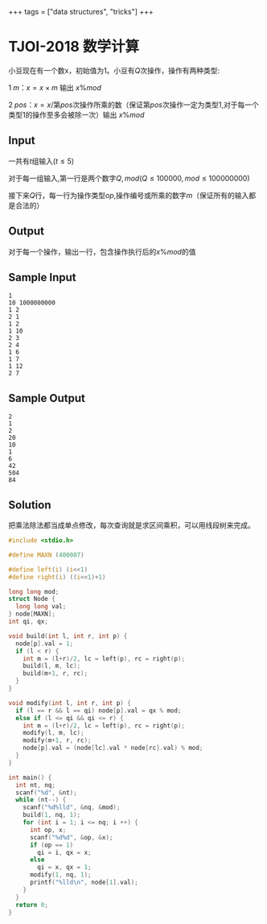 +++
tags = ["data structures", "tricks"]
+++


# TJOI-2018 数学计算 

小豆现在有一个数x，初始值为$1$。小豆有$Q$次操作，操作有两种类型:

$1\; m$：$x=x\times m$ 输出 $x\% mod$

$2\; pos$：$x= x/$第$pos$次操作所乘的数（保证第$pos$次操作一定为类型1,对于每一个类型1的操作至多会被除一次）输出 $x\% mod$

## Input


一共有$t$组输入($t\leq5$)

对于每一组输入,第一行是两个数字$Q,mod$($Q\leq100000,mod\leq100000000$)

接下来$Q$行，每一行为操作类型$op$,操作编号或所乘的数字$m$（保证所有的输入都是合法的）

## Output

对于每一个操作，输出一行，包含操作执行后的$x\%mod$的值

## Sample Input

```
1
10 1000000000
1 2
2 1
1 2
1 10
2 3
2 4
1 6
1 7
1 12
2 7
```

## Sample Output

```
2
1
2
20
10
1
6
42
504
84
```

## Solution

把乘法除法都当成单点修改，每次查询就是求区间乘积，可以用线段树来完成。


```c
#include <stdio.h>

#define MAXN (400007)

#define left(i) (i<<1)
#define right(i) ((i<<1)+1)

long long mod;
struct Node {
  long long val;
} node[MAXN];
int qi, qx;

void build(int l, int r, int p) {
  node[p].val = 1;
  if (l < r) {
    int m = (l+r)/2, lc = left(p), rc = right(p);
    build(l, m, lc);
    build(m+1, r, rc);
  }
}

void modify(int l, int r, int p) {
  if (l == r && l == qi) node[p].val = qx % mod;
  else if (l <= qi && qi <= r) {
    int m = (l+r)/2, lc = left(p), rc = right(p);
    modify(l, m, lc);
    modify(m+1, r, rc);
    node[p].val = (node[lc].val * node[rc].val) % mod;
  }
}

int main() {
  int nt, nq;
  scanf("%d", &nt);
  while (nt--) {
    scanf("%d%lld", &nq, &mod);
    build(1, nq, 1);
    for (int i = 1; i <= nq; i ++) {
      int op, x;
      scanf("%d%d", &op, &x);
      if (op == 1)
        qi = i, qx = x;
      else
        qi = x, qx = 1;
      modify(1, nq, 1);
      printf("%lld\n", node[1].val);
    }
  }
  return 0;
}
```
